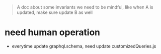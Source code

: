 > A doc about some invariants we need to be mindful, like when A is updated, make sure update B as well

# need human operation
- everytime update graphql.schema, need update customizedQueries.js



